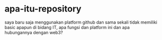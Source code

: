 # apa-itu-repository
saya baru saja menggunakan platform github dan sama sekali tidak memiliki basic apapun di bidang IT, apa fungsi dan platform ini dan apa hubungannya dengan web3?
